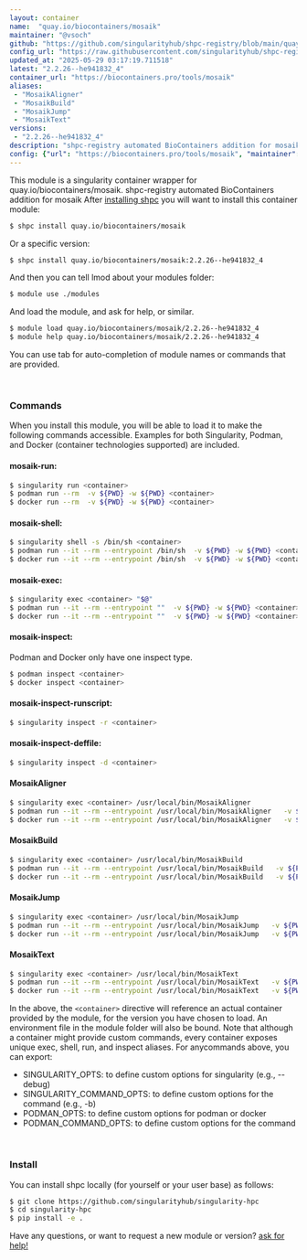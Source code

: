 ```yaml
---
layout: container
name:  "quay.io/biocontainers/mosaik"
maintainer: "@vsoch"
github: "https://github.com/singularityhub/shpc-registry/blob/main/quay.io/biocontainers/mosaik/container.yaml"
config_url: "https://raw.githubusercontent.com/singularityhub/shpc-registry/main/quay.io/biocontainers/mosaik/container.yaml"
updated_at: "2025-05-29 03:17:19.711518"
latest: "2.2.26--he941832_4"
container_url: "https://biocontainers.pro/tools/mosaik"
aliases:
 - "MosaikAligner"
 - "MosaikBuild"
 - "MosaikJump"
 - "MosaikText"
versions:
 - "2.2.26--he941832_4"
description: "shpc-registry automated BioContainers addition for mosaik"
config: {"url": "https://biocontainers.pro/tools/mosaik", "maintainer": "@vsoch", "description": "shpc-registry automated BioContainers addition for mosaik", "latest": {"2.2.26--he941832_4": "sha256:e507b94ffde4180fe9af6a361393a3e88c6a1dd127b98f984ca887882a8a6279"}, "tags": {"2.2.26--he941832_4": "sha256:e507b94ffde4180fe9af6a361393a3e88c6a1dd127b98f984ca887882a8a6279"}, "docker": "quay.io/biocontainers/mosaik", "aliases": {"MosaikAligner": "/usr/local/bin/MosaikAligner", "MosaikBuild": "/usr/local/bin/MosaikBuild", "MosaikJump": "/usr/local/bin/MosaikJump", "MosaikText": "/usr/local/bin/MosaikText"}}
---
```


This module is a singularity container wrapper for quay.io/biocontainers/mosaik.
shpc-registry automated BioContainers addition for mosaik
After [installing shpc](#install) you will want to install this container module:


```bash
$ shpc install quay.io/biocontainers/mosaik
```

Or a specific version:

```bash
$ shpc install quay.io/biocontainers/mosaik:2.2.26--he941832_4
```

And then you can tell lmod about your modules folder:

```bash
$ module use ./modules
```

And load the module, and ask for help, or similar.

```bash
$ module load quay.io/biocontainers/mosaik/2.2.26--he941832_4
$ module help quay.io/biocontainers/mosaik/2.2.26--he941832_4
```

You can use tab for auto-completion of module names or commands that are provided.

<br>

### Commands

When you install this module, you will be able to load it to make the following commands accessible.
Examples for both Singularity, Podman, and Docker (container technologies supported) are included.

#### mosaik-run:

```bash
$ singularity run <container>
$ podman run --rm  -v ${PWD} -w ${PWD} <container>
$ docker run --rm  -v ${PWD} -w ${PWD} <container>
```

#### mosaik-shell:

```bash
$ singularity shell -s /bin/sh <container>
$ podman run --it --rm --entrypoint /bin/sh  -v ${PWD} -w ${PWD} <container>
$ docker run --it --rm --entrypoint /bin/sh  -v ${PWD} -w ${PWD} <container>
```

#### mosaik-exec:

```bash
$ singularity exec <container> "$@"
$ podman run --it --rm --entrypoint ""  -v ${PWD} -w ${PWD} <container> "$@"
$ docker run --it --rm --entrypoint ""  -v ${PWD} -w ${PWD} <container> "$@"
```

#### mosaik-inspect:

Podman and Docker only have one inspect type.

```bash
$ podman inspect <container>
$ docker inspect <container>
```

#### mosaik-inspect-runscript:

```bash
$ singularity inspect -r <container>
```

#### mosaik-inspect-deffile:

```bash
$ singularity inspect -d <container>
```


#### MosaikAligner

```bash
$ singularity exec <container> /usr/local/bin/MosaikAligner
$ podman run --it --rm --entrypoint /usr/local/bin/MosaikAligner   -v ${PWD} -w ${PWD} <container> -c " $@"
$ docker run --it --rm --entrypoint /usr/local/bin/MosaikAligner   -v ${PWD} -w ${PWD} <container> -c " $@"
```


#### MosaikBuild

```bash
$ singularity exec <container> /usr/local/bin/MosaikBuild
$ podman run --it --rm --entrypoint /usr/local/bin/MosaikBuild   -v ${PWD} -w ${PWD} <container> -c " $@"
$ docker run --it --rm --entrypoint /usr/local/bin/MosaikBuild   -v ${PWD} -w ${PWD} <container> -c " $@"
```


#### MosaikJump

```bash
$ singularity exec <container> /usr/local/bin/MosaikJump
$ podman run --it --rm --entrypoint /usr/local/bin/MosaikJump   -v ${PWD} -w ${PWD} <container> -c " $@"
$ docker run --it --rm --entrypoint /usr/local/bin/MosaikJump   -v ${PWD} -w ${PWD} <container> -c " $@"
```


#### MosaikText

```bash
$ singularity exec <container> /usr/local/bin/MosaikText
$ podman run --it --rm --entrypoint /usr/local/bin/MosaikText   -v ${PWD} -w ${PWD} <container> -c " $@"
$ docker run --it --rm --entrypoint /usr/local/bin/MosaikText   -v ${PWD} -w ${PWD} <container> -c " $@"
```



In the above, the `<container>` directive will reference an actual container provided
by the module, for the version you have chosen to load. An environment file in the
module folder will also be bound. Note that although a container
might provide custom commands, every container exposes unique exec, shell, run, and
inspect aliases. For anycommands above, you can export:

 - SINGULARITY_OPTS: to define custom options for singularity (e.g., --debug)
 - SINGULARITY_COMMAND_OPTS: to define custom options for the command (e.g., -b)
 - PODMAN_OPTS: to define custom options for podman or docker
 - PODMAN_COMMAND_OPTS: to define custom options for the command

<br>

### Install

You can install shpc locally (for yourself or your user base) as follows:

```bash
$ git clone https://github.com/singularityhub/singularity-hpc
$ cd singularity-hpc
$ pip install -e .
```

Have any questions, or want to request a new module or version? [ask for help!](https://github.com/singularityhub/singularity-hpc/issues)